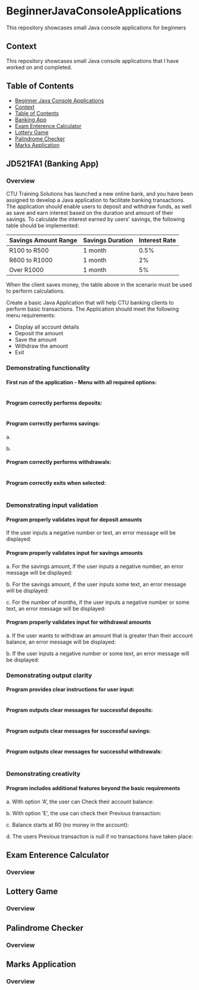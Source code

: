 # BeginnerJavaConsoleApplications
This repository showcases small Java console applications for beginners

## Context
This repository showcases small Java console applications that I have worked on and completed.

## Table of Contents
- [Beginner Java Console Applications](#beginnerjavaconsoleapplications)
- [Context](#context)
- [Table of Contents](#table-of-contents)
- [Banking App](#jd521fa1-banking-app)
- [Exam Enterence Calculator](#exam-enterence-calculator)
- [Lottery Game](#lottery-game)
- [Palindrome Checker](#palindrome-checker)
- [Marks Application](#marks-application)



## JD521FA1 (Banking App)
### Overview
CTU Training Solutions has launched a new online bank, and you have been assigned to develop a Java application to facilitate banking transactions. The application should enable users to deposit and withdraw funds, as well as save and earn interest based on the duration and amount of their savings. 
To calculate the interest earned by users' savings, the following table should be implemented: 

| Savings Amount Range | Savings Duration | Interest Rate |
|----------------------|------------------|---------------|
| R100 to R500         | 1 month          | 0.5%          |
| R600 to R1000        | 1 month          | 2%            |
| Over R1000           | 1 month          | 5%            |

When the client saves money, the table above in the scenario must be used to perform calculations.


Create a basic Java Application that will help CTU banking clients to perform basic transactions. The Application should meet the following menu requirements: 
- Display all account details
- Deposit the amount
- Save the amount
- Withdraw the amount
- Exit

### Demonstrating functionality
#### First run of the application - Menu with all required options:
<img src="assets/images/Bank1.png" alt="">

#### Program correctly performs deposits:
<img src="assets/images/Bank2.png" alt="">


#### Program correctly performs savings:
a. <br> <img src="assets/images/Bank3_1.png" alt="">


b. <br> <img src="assets/images/Bank3_2.png" alt="">


#### Program correctly performs withdrawals:
<img src="assets/images/Bank4.png" alt="">


#### Program correctly exits when selected:
<img src="assets/images/Bank5.png" alt="">



### Demonstrating input validation
#### Program properly validates input for deposit amounts
If the user inputs a negative number or text, an error message will be displayed: <br>
<img src="assets/images/Bank6.png" alt="">



#### Program properly validates input for savings amounts
a. For the savings amount, if the user inputs a negative number, an error message will be displayed: <br>
<img src="assets/images/Bank7_1.png" alt="">


b. For the savings amount, if the user inputs some text, an error message will be displayed: <br>
<img src="assets/images/Bank7_2.png" alt="">


c. For the number of months, if the user inputs a negative number or some text, an error message will be displayed: <br>
<img src="assets/images/Bank7_3.png" alt="">


#### Program properly validates input for withdrawal amounts
a. If the user wants to withdraw an amount that is greater than their account balance, an error message will be displayed: <br>
<img src="assets/images/Bank8_1.png" alt="">


b. If the user inputs a negative number or some text, an error message will be displayed: <br>
<img src="assets/images/Bank8_2.png" alt="">


### Demonstrating output clarity
#### Program provides clear instructions for user input:
<img src="assets/images/Bank9.png" alt="">


#### Program outputs clear messages for successful deposits:
<img src="assets/images/Bank10.png" alt="">


#### Program outputs clear messages for successful savings:
<img src="assets/images/Bank11.png" alt="">


#### Program outputs clear messages for successful withdrawals:
<img src="assets/images/Bank12.png" alt="">


### Demonstrating creativity
#### Program includes additional features beyond the basic requirements
a. With option ‘A’, the user can Check their account balance: <br>
<img src="assets/images/Bank13_1.png" alt="">


b. With option ‘E’, the use can check their Previous transaction: <br>
<img src="assets/images/Bank13_2.png" alt="">


c. Balance starts at R0 (no money in the account): <br>
<img src="assets/images/Bank13_3.png" alt="">


d. The users Previous transaction is null if no transactions have taken place: <br>
<img src="assets/images/Bank13_4.png" alt="">



## Exam Enterence Calculator
### Overview





## Lottery Game
### Overview




## Palindrome Checker
### Overview





## Marks Application
### Overview



